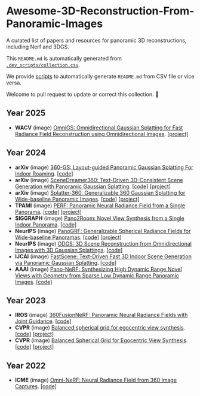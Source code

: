 # Awesome-3D-Reconstruction-From-Panoramic-Images

A curated list of papers and resources for panoramic 3D reconstructions, including Nerf and 3DGS.

This `README.md` is automatically generated from [`.dev_scripts/collection.csv`](.dev_scripts/collection.csv). 

We provide [scripts](.dev_scripts/main.py) to automatically generate `README.md` from CSV file or vice versa. 

Welcome to pull request to update or correct this collection. 🥰
## Year 2025
- **WACV** (image) [OmniGS: Omnidirectional Gaussian Splatting for Fast Radiance Field Reconstruction using Omnidirectional Images](https://arxiv.org/pdf/2404.03202). [[project]](https://liquorleaf.github.io/research/OmniGS/) 
## Year 2024
- **arXiv** (image) [360-GS: Layout-guided Panoramic Gaussian Splatting For Indoor Roaming](https://arxiv.org/pdf/2402.00763.pdf). [[code]](https://github.com/LeoDarcy/360GS) 
- **arXiv** (image) [SceneDreamer360: Text-Driven 3D-Consistent Scene Generation with Panoramic Gaussian Splatting](https://arxiv.org/pdf/2408.13711). [[code]](https://github.com/liwrui/SceneDreamer360)  [[project]](https://scenedreamer360.github.io/) 
- **arXiv** (image) [Splatter-360: Generalizable 360 Gaussian Splatting for Wide-baseline Panoramic Images](). [[code]](https://github.com/thucz/splatter360)  [[project]](https://3d-aigc.github.io/Splatter-360/) 
- **TPAMI** (image) [PERF: Panoramic Neural Radiance Field from a Single Panorama](https://arxiv.org/pdf/2310.16831.pdf). [[code]](https://github.com/perf-project/PeRF)  [[project]](https://perf-project.github.io/) 
- **SIGGRAPH** (image) [Pano2Room: Novel View Synthesis from a Single Indoor Panorama](https://arxiv.org/pdf/2408.11413). [[code]](https://github.com/TrickyGo/Pano2Room) 
- **NeurIPS** (image) [PanoGRF: Generalizable Spherical Radiance Fields for Wide-baseline Panoramas](https://proceedings.neurips.cc/paper_files/paper/2023/file/16049e0c3f47899091ac46f8b3afb178-Paper-Conference.pdf). [[code]](https://github.com/thucz/PanoGRF)  [[project]](https://thucz.github.io/PanoGRF/) 
- **NeurIPS** (image) [ODGS: 3D Scene Reconstruction from Omnidirectional Images with 3D Gaussian Splattings](https://arxiv.org/pdf/2410.20686). [[code]](https://github.com/esw0116/ODGS) 
- **IJCAI** (image) [FastScene: Text-Driven Fast 3D Indoor Scene Generation via Panoramic Gaussian Splatting](https://arxiv.org/pdf/2405.05768). [[code]](https://github.com/Mr-Ma-yikun/FastScene) 
- **AAAI** (image) [Pano-NeRF: Synthesizing High Dynamic Range Novel Views with Geometry from Sparse Low Dynamic Range Panoramic Images](https://arxiv.org/pdf/2312.15942v1.pdf). [[code]](https://github.com/Lu-Zhan/Pano-NeRF) 
## Year 2023
- **IROS** (image) [360FusionNeRF: Panoramic Neural Radiance Fields with Joint Guidance](https://arxiv.org/pdf/2209.14265.pdf). [[code]](https://github.com/MetaSLAM/360FusionNeRF) 
- **CVPR** (image) [Balanced spherical grid for egocentric view synthesis](https://openaccess.thecvf.com/content/CVPR2023/papers/Choi_Balanced_Spherical_Grid_for_Egocentric_View_Synthesis_CVPR_2023_paper.pdf). [[code]](https://github.com/changwoonchoi/EgoNeRF)  [[project]](https://www.changwoon.info/publications/EgoNeRF) 
- **CVPR** (image) [Balanced Spherical Grid for Egocentric View Synthesis](https://arxiv.org/pdf/2303.12408). [[code]](https://github.com/changwoonchoi/EgoNeRF)  [[project]](https://changwoon.info/publications/EgoNeRF) 
## Year 2022
- **ICME** (image) [Omni-NeRF: Neural Radiance Field from 360 Image Captures](https://www.researchgate.net/publication/359894633_OMNI-NERF_NEURAL_RADIANCE_FIELD_FROM_360_IMAGE_CAPTURES). [[code]](https://github.com/wuzirui/OmniNeRF) 
